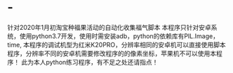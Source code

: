 # -
针对2020年1月初淘宝种福果活动的自动化收集福气脚本
本程序只针对安卓系统，使用python3.7开发，使用时需安装adb，python的依赖库有PIL.Image，time,
本程序的调试机型为红米K20PRO，分辨率相同的安卓机可以直接使用脚本程序，分辨率不同的安卓机需要修改程序的的像素坐标，苹果机不可以使用本程序！
此为本人python练习程序，有不足之处还请指点！

